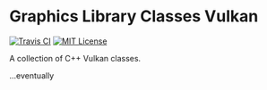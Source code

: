 Graphics Library Classes Vulkan
===============================
[![Travis CI][travis-badge]][travis-link]
[![MIT License][license-badge]](LICENSE.md)

A collection of C++ Vulkan classes.

...eventually

[travis-badge]: https://travis-ci.org/LoganBarnes/glcv.svg?branch=master
[travis-link]: https://travis-ci.org/LoganBarnes/glcv
[license-badge]: https://img.shields.io/badge/License-MIT-blue.svg
